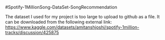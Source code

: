#Spotify-1MillionSong-DataSet-SongRecommendation

The dataset I used for my project is too large to upload to github as a file. 
It can be downloaded from the following external link: https://www.kaggle.com/datasets/amitanshjoshi/spotify-1million-tracks/discussion/425875 
